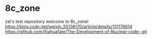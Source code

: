 # 8c_zone
zal's test repository
welcome to 8c_zone!
https://blog.csdn.net/weixin_55136170/article/details/131176614
https://github.com/Xiahuafate/The-Development-of-Nuclear-code-.git
